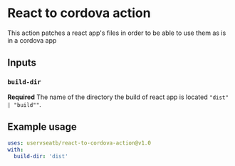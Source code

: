 # React to cordova action

This action patches a react app's files in order to be able to use them as is in a cordova app 

## Inputs

### `build-dir`
**Required** The name of the directory the build of react app is located `"dist" | "build""`.

## Example usage

```yaml
uses: uservseatb/react-to-cordova-action@v1.0
with:
  build-dir: 'dist'
```
